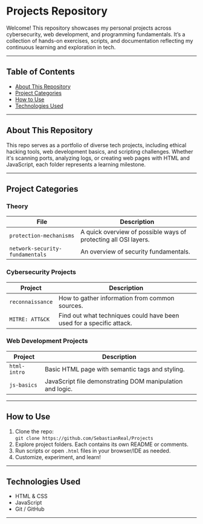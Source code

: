 # Projects Repository

Welcome! This repository showcases my personal projects across cybersecurity, web development, and programming fundamentals. It’s a collection of hands-on exercises, scripts, and documentation reflecting my continuous learning and exploration in tech.

---

## Table of Contents

- [About This Repository](#about-this-repository)  
- [Project Categories](#project-categories)  
- [How to Use](#how-to-use)  
- [Technologies Used](#technologies-used)  
 

---

## About This Repository

This repo serves as a portfolio of diverse tech projects, including ethical hacking tools, web development basics, and scripting challenges. Whether it's scanning ports, analyzing logs, or creating web pages with HTML and JavaScript, each folder represents a learning milestone.

---

## Project Categories

### Theory
| File | Description |
|--------|-------------|
| `protection-mechanisms` | A quick overview of possible ways of protecting all OSI layers. |
| `network-security-fundamentals` | An overview of security fundamentals. |

### Cybersecurity Projects
| Project | Description |
|--------|-------------|
| `reconnaissance` | How to gather information from common sources. |
| `MITRE: ATT&CK` | Find out what techniques could have been used for a specific attack. |

### Web Development Projects
| Project | Description |
|--------|-------------|
| `html-intro` | Basic HTML page with semantic tags and styling. |
| `js-basics` | JavaScript file demonstrating DOM manipulation and logic. |

---

## How to Use

1. Clone the repo:  
   `git clone https://github.com/SebastianReal/Projects`
2. Explore project folders. Each contains its own README or comments.
3. Run scripts or open `.html` files in your browser/IDE as needed.
4. Customize, experiment, and learn!

---

## Technologies Used

- HTML & CSS  
- JavaScript  
- Git / GitHub

---
